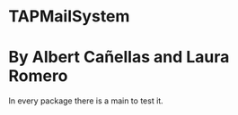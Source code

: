 # TAPMailSystem

# By Albert Cañellas and Laura Romero
In every package there is a main to test it.

